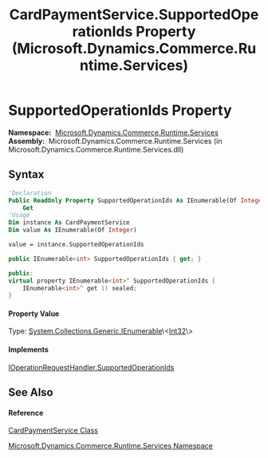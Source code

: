 ﻿---
title: CardPaymentService.SupportedOperationIds Property  (Microsoft.Dynamics.Commerce.Runtime.Services)
TOCTitle: SupportedOperationIds Property
ms:assetid: P:Microsoft.Dynamics.Commerce.Runtime.Services.CardPaymentService.SupportedOperationIds
ms:mtpsurl: https://technet.microsoft.com/en-us/library/microsoft.dynamics.commerce.runtime.services.cardpaymentservice.supportedoperationids(v=AX.60)
ms:contentKeyID: 65319974
ms.date: 05/18/2015
mtps_version: v=AX.60
f1_keywords:
- Microsoft.Dynamics.Commerce.Runtime.Services.CardPaymentService.SupportedOperationIds
dev_langs:
- CSharp
- C++
- VB
---

# SupportedOperationIds Property

**Namespace:**  [Microsoft.Dynamics.Commerce.Runtime.Services](microsoft-dynamics-commerce-runtime-services-namespace.md)  
**Assembly:**  Microsoft.Dynamics.Commerce.Runtime.Services (in Microsoft.Dynamics.Commerce.Runtime.Services.dll)

## Syntax

``` vb
'Declaration
Public ReadOnly Property SupportedOperationIds As IEnumerable(Of Integer)
    Get
'Usage
Dim instance As CardPaymentService
Dim value As IEnumerable(Of Integer)

value = instance.SupportedOperationIds
```

``` csharp
public IEnumerable<int> SupportedOperationIds { get; }
```

``` c++
public:
virtual property IEnumerable<int>^ SupportedOperationIds {
    IEnumerable<int>^ get () sealed;
}
```

#### Property Value

Type: [System.Collections.Generic.IEnumerable](https://technet.microsoft.com/en-us/library/9eekhta0\(v=ax.60\))\<[Int32](https://technet.microsoft.com/en-us/library/td2s409d\(v=ax.60\))\>  

#### Implements

[IOperationRequestHandler.SupportedOperationIds](ioperationrequesthandler-supportedoperationids-property-microsoft-dynamics-commerce-runtime-handlers.md)  

## See Also

#### Reference

[CardPaymentService Class](cardpaymentservice-class-microsoft-dynamics-commerce-runtime-services.md)

[Microsoft.Dynamics.Commerce.Runtime.Services Namespace](microsoft-dynamics-commerce-runtime-services-namespace.md)

